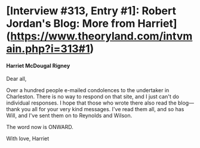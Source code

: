 # [Interview #313, Entry #1]: Robert Jordan's Blog: More from Harriet](https://www.theoryland.com/intvmain.php?i=313#1)

#### Harriet McDougal Rigney

Dear all,

Over a hundred people e-mailed condolences to the undertaker in Charleston. There is no way to respond on that site, and I just can't do individual responses. I hope that those who wrote there also read the blog—thank you all for your very kind messages. I've read them all, and so has Will, and I've sent them on to Reynolds and Wilson.

The word now is ONWARD.

With love, Harriet

